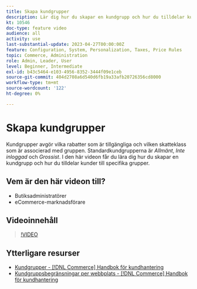 ```yaml
---
title: Skapa kundgrupper
description: Lär dig hur du skapar en kundgrupp och hur du tilldelar kunder till specifika grupper, vilket avgör vilka rabatter som är tillgängliga och den tillhörande skatteklassen.
kt: 10546
doc-type: feature video
audience: all
activity: use
last-substantial-update: 2023-04-27T00:00:00Z
feature: Configuration, System, Personalization, Taxes, Price Rules
topic: Commerce, Administration
role: Admin, Leader, User
level: Beginner, Intermediate
exl-id: b43c5464-e103-4956-8352-3444f09e1ceb
source-git-commit: 404d2708a6d540d6fb19a33afb20726356cd8000
workflow-type: tm+mt
source-wordcount: '122'
ht-degree: 0%

---
```


# Skapa kundgrupper

Kundgrupper avgör vilka rabatter som är tillgängliga och vilken skatteklass som är associerad med gruppen. Standardkundgrupperna är _Allmänt_, _Inte inloggad_ och _Grossist_. I den här videon får du lära dig hur du skapar en kundgrupp och hur du tilldelar kunder till specifika grupper.

## Vem är den här videon till?

- Butiksadministratörer
- eCommerce-marknadsförare

## Videoinnehåll

>[!VIDEO](https://video.tv.adobe.com/v/343660?quality=12&learn=on)

## Ytterligare resurser

- [Kundgrupper - [!DNL Commerce] Handbok för kundhantering](https://experienceleague.adobe.com/docs/commerce-admin/customers/customers-menu/customer-groups.html)
- [Kundgruppsbegränsningar per webbplats - [!DNL Commerce] Handbok för kundhantering](https://developer.adobe.com/commerce/php/development/components/indexing/optimization/#customer-group-limitations-by-websites)
